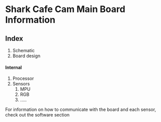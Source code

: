 # Shark Cafe Cam Main Board Information
## Index
1. Schematic
2. Board design
#### Internal
1. Processor
2. Sensors
   1. MPU
   2. RGB
   3. .....
   
 For information on how to communicate with the board and each sensor, check out the software section
